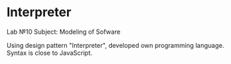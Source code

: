 # Interpreter
Lab №10 Subject: Modeling of Sofware

Using design pattern "Interpreter", developed own programming language.
Syntax is close to JavaScript.
